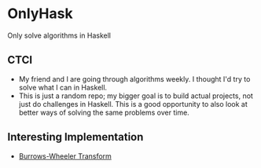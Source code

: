 # OnlyHask
Only solve algorithms in Haskell

## CTCI
- My friend and I are going through algorithms weekly.
  I thought I'd try to solve what I can in Haskell.
- This is just a random repo; my bigger goal is to build actual projects,
  not just do challenges in Haskell. This is a good opportunity to
  also look at better ways of solving the same problems over time.
  
## Interesting Implementation
- [Burrows-Wheeler Transform](https://en.wikipedia.org/wiki/Burrows–Wheeler_transform)
